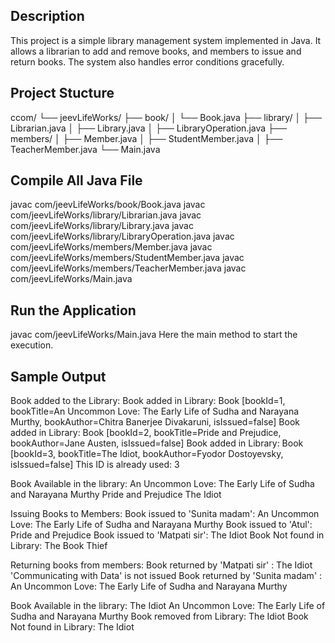 ## Description
This project is a simple library management system implemented in Java. It allows a librarian to add and remove books, and members to issue and return books. The system also handles error conditions gracefully.

## Project Stucture
ccom/
└── jeevLifeWorks/
    ├── book/
    │   └── Book.java
    ├── library/
    │   ├── Librarian.java
    │   ├── Library.java
    │   ├── LibraryOperation.java
    ├── members/
    │   ├── Member.java
    │   ├── StudentMember.java
    │   ├── TeacherMember.java
    └── Main.java
    
## Compile All Java File 
javac com/jeevLifeWorks/book/Book.java
javac com/jeevLifeWorks/library/Librarian.java
javac com/jeevLifeWorks/library/Library.java
javac com/jeevLifeWorks/library/LibraryOperation.java
javac com/jeevLifeWorks/members/Member.java
javac com/jeevLifeWorks/members/StudentMember.java
javac com/jeevLifeWorks/members/TeacherMember.java
javac com/jeevLifeWorks/Main.java

## Run the Application 
javac com/jeevLifeWorks/Main.java
Here the main method to start the execution.

## Sample Output
Book added to the Library: 
Book added in Library: Book [bookId=1, bookTitle=An Uncommon Love: The Early Life of Sudha and Narayana Murthy, bookAuthor=Chitra Banerjee Divakaruni, isIssued=false]
Book added in Library: Book [bookId=2, bookTitle=Pride and Prejudice, bookAuthor=Jane Austen, isIssued=false]
Book added in Library: Book [bookId=3, bookTitle=The Idiot, bookAuthor=Fyodor Dostoyevsky, isIssued=false]
This ID is already used: 3

Book Available in the library: 
An Uncommon Love: The Early Life of Sudha and Narayana Murthy
Pride and Prejudice
The Idiot

Issuing Books to Members:
Book issued to 'Sunita madam': An Uncommon Love: The Early Life of Sudha and Narayana Murthy
Book issued to 'Atul': Pride and Prejudice
Book issued to 'Matpati sir': The Idiot
Book Not found in Library: The Book Thief

Returning books from members: 
Book returned by 'Matpati sir' : The Idiot
'Communicating with Data' is not issued 
Book returned by 'Sunita madam' : An Uncommon Love: The Early Life of Sudha and Narayana Murthy

Book Available in the library: 
The Idiot
An Uncommon Love: The Early Life of Sudha and Narayana Murthy
Book removed from Library: The Idiot
Book Not found in Library: The Idiot




